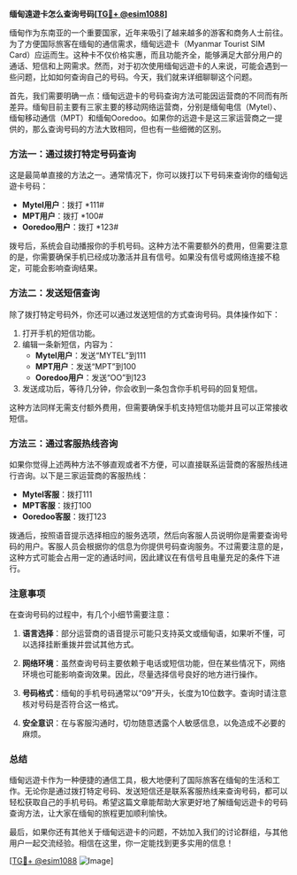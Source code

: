 **缅甸遠遊卡怎么查询号码[[TG💪+ @esim1088](https://t.me/s/esim1088)]**

缅甸作为东南亚的一个重要国家，近年来吸引了越来越多的游客和商务人士前往。为了方便国际旅客在缅甸的通信需求，缅甸远遊卡（Myanmar Tourist SIM Card）应运而生。这种卡不仅价格实惠，而且功能齐全，能够满足大部分用户的通话、短信和上网需求。然而，对于初次使用缅甸远遊卡的人来说，可能会遇到一些问题，比如如何查询自己的号码。今天，我们就来详细聊聊这个问题。

首先，我们需要明确一点：缅甸远遊卡的号码查询方法可能因运营商的不同而有所差异。缅甸目前主要有三家主要的移动网络运营商，分别是缅甸电信（Mytel）、缅甸移动通信（MPT）和缅甸Ooredoo。如果你的远遊卡是这三家运营商之一提供的，那么查询号码的方法大致相同，但也有一些细微的区别。

### 方法一：通过拨打特定号码查询

这是最简单直接的方法之一。通常情况下，你可以拨打以下号码来查询你的缅甸远遊卡号码：

- **Mytel用户**：拨打 *111#
- **MPT用户**：拨打 *100#
- **Ooredoo用户**：拨打 *123#

拨号后，系统会自动播报你的手机号码。这种方法不需要额外的费用，但需要注意的是，你需要确保手机已经成功激活并且有信号。如果没有信号或网络连接不稳定，可能会影响查询结果。

### 方法二：发送短信查询

除了拨打特定号码外，你还可以通过发送短信的方式查询号码。具体操作如下：

1. 打开手机的短信功能。
2. 编辑一条新短信，内容为：
   - **Mytel用户**：发送“MYTEL”到111
   - **MPT用户**：发送“MPT”到100
   - **Ooredoo用户**：发送“OO”到123
3. 发送成功后，等待几分钟，你会收到一条包含你手机号码的回复短信。

这种方法同样无需支付额外费用，但需要确保手机支持短信功能并且可以正常接收短信。

### 方法三：通过客服热线咨询

如果你觉得上述两种方法不够直观或者不方便，可以直接联系运营商的客服热线进行咨询。以下是三家运营商的客服热线：

- **Mytel客服**：拨打111
- **MPT客服**：拨打100
- **Ooredoo客服**：拨打123

拨通后，按照语音提示选择相应的服务选项，然后向客服人员说明你是需要查询号码的用户。客服人员会根据你的信息为你提供号码查询服务。不过需要注意的是，这种方式可能会占用一定的通话时间，因此建议在有信号且电量充足的条件下进行。

### 注意事项

在查询号码的过程中，有几个小细节需要注意：

1. **语言选择**：部分运营商的语音提示可能只支持英文或缅甸语，如果听不懂，可以选择挂断重拨并尝试其他方式。
   
2. **网络环境**：虽然查询号码主要依赖于电话或短信功能，但在某些情况下，网络环境也可能影响查询效果。因此，尽量选择信号良好的地方进行操作。

3. **号码格式**：缅甸的手机号码通常以“09”开头，长度为10位数字。查询时请注意核对号码是否符合这一格式。

4. **安全意识**：在与客服沟通时，切勿随意透露个人敏感信息，以免造成不必要的麻烦。

### 总结

缅甸远遊卡作为一种便捷的通信工具，极大地便利了国际旅客在缅甸的生活和工作。无论你是通过拨打特定号码、发送短信还是联系客服热线来查询号码，都可以轻松获取自己的手机号码。希望这篇文章能帮助大家更好地了解缅甸远遊卡的号码查询方法，让大家在缅甸的旅程更加顺利愉快。

最后，如果你还有其他关于缅甸远遊卡的问题，不妨加入我们的讨论群组，与其他用户一起交流经验。相信在这里，你一定能找到更多实用的信息！

[[TG💪+ @esim1088](https://t.me/s/esim1088) ![Image](https://i.postimg.cc/4NQfJmqS/Snipaste-2025-05-13-00-14-12.png)]
